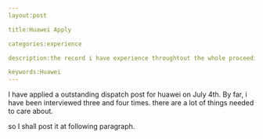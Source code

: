 ```yaml
---
layout:post

title:Huawei Apply

categories:experience

description:the record i have experience throughtout the whole proceedings

keywords:Huawei
---
```

I have applied a outstanding dispatch post for huawei on July 4th. By far, i have been interviewed three and four times. there are a lot of things needed to care about.

so I shall post it at following paragraph.
